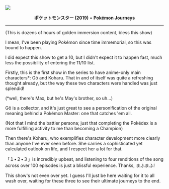 ![](../../pokemon_journeys.jpeg)

<div align="center">
<b>ポケットモンスター (2019)</b> • <b>Pokémon Journeys</b>
</div>

---

(This is dozens of hours of golden immersion content, bless this show)

I mean, I've been playing Pokémon since time immemorial, so this was bound to happen.

I did expect this show to get a 10, but I didn't expect it to happen fast, much less the possibility of entering the 11/10 list.

Firstly, this is the first show in the series to have anime-only main characters*: Gō and Koharu. That in and of itself was quite a refreshing thought already, but the way these two characters were handled was just splendid!

(*well, there's Max, but he's May's brother, so uh...)

Gō is a collector, and it's just great to see a personification of the original meaning behind a Pokémon Master: one that catches 'em all.

(Not that I mind the battler persona; just that completing the Pokédex is a more fulfilling activity to me than becoming a Champion)

Then there's Koharu, who exemplifies character development more clearly than anyone I've ever seen before. She carries a sophisticated yet calculated outlook on life, and I respect her a lot for that.

「１•２•３」is incredibly upbeat, and listening to four renditions of the song across over 100 episodes is just a blissful experience. Thanks, まふまふ!

This show's not even over yet. I guess I'll just be here waiting for it to all wash over, waiting for these three to see their ultimate journeys to the end.